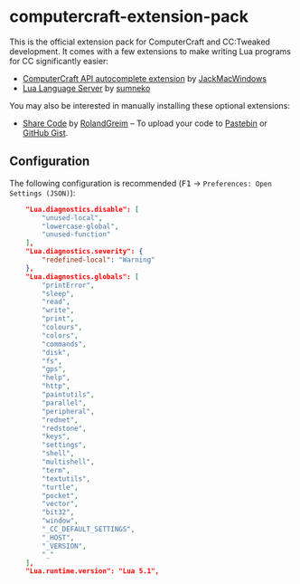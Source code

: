 # computercraft-extension-pack

This is the official extension pack for ComputerCraft and CC:Tweaked development. It comes with a few extensions to make writing Lua programs for CC significantly easier:

* [ComputerCraft API autocomplete extension](https://marketplace.visualstudio.com/items?itemName=jackmacwindows.vscode-computercraft) by [JackMacWindows](https://marketplace.visualstudio.com/publishers/jackmacwindows)
* [Lua Language Server](https://marketplace.visualstudio.com/items?itemName=sumneko.lua) by [sumneko](https://marketplace.visualstudio.com/publishers/sumneko)

You may also be interested in manually installing these optional extensions:

* [Share Code](https://marketplace.visualstudio.com/items?itemName=RolandGreim.sharecode) by [RolandGreim](https://marketplace.visualstudio.com/publishers/RolandGreim) &ndash; To upload your code to [Pastebin](https://pastebin.com/) or [GitHub Gist](https://gist.github.com/).

## Configuration

The following configuration is recommended (<kbd>F1</kbd> → `Preferences: Open Settings (JSON)`):

```json
    "Lua.diagnostics.disable": [
        "unused-local",
        "lowercase-global",
        "unused-function"
    ],
    "Lua.diagnostics.severity": {
        "redefined-local": "Warning"
    },
    "Lua.diagnostics.globals": [
        "printError",
        "sleep",
        "read",
        "write",
        "print",
        "colours",
        "colors",
        "commands",
        "disk",
        "fs",
        "gps",
        "help",
        "http",
        "paintutils",
        "parallel",
        "peripheral",
        "rednet",
        "redstone",
        "keys",
        "settings",
        "shell",
        "multishell",
        "term",
        "textutils",
        "turtle",
        "pocket",
        "vector",
        "bit32",
        "window",
        "_CC_DEFAULT_SETTINGS",
        "_HOST",
        "_VERSION",
        "_"
    ],
    "Lua.runtime.version": "Lua 5.1",
```